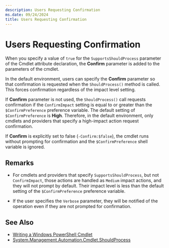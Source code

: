 ```yaml
---
description: Users Requesting Confirmation
ms.date: 09/24/2024
title: Users Requesting Confirmation
---
```

# Users Requesting Confirmation

When you specify a value of `true` for the `SupportsShouldProcess` parameter of the Cmdlet attribute
declaration, the **Confirm** parameter is added to the parameters of the cmdlet.

In the default environment, users can specify the **Confirm** parameter so that confirmation is
requested when the `ShouldProcess()` method is called. This forces confirmation regardless of the
impact level setting.

If **Confirm** parameter is not used, the `ShouldProcess()` call requests confirmation if the
`ConfirmImpact` setting is equal to or greater than the `$ConfirmPreference` preference variable.
The default setting of `$ConfirmPreference` is **High**. Therefore, in the default environment, only
cmdlets and providers that specify a high-impact action request confirmation.

If **Confirm** is explicitly set to false (`-Confirm:$false`), the cmdlet runs without prompting for
confirmation and the `$ConfirmPreference` shell variable is ignored.

## Remarks

- For cmdlets and providers that specify `SupportsShouldProcess`, but not `ConfirmImpact`, those
  actions are handled as `Medium` impact actions, and they will not prompt by default. Their impact
  level is less than the default setting of the `$ConfirmPreference` preference variable.

- If the user specifies the `Verbose` parameter, they will be notified of the operation even if they
  are not prompted for confirmation.

## See Also

- [Writing a Windows PowerShell Cmdlet](./writing-a-windows-powershell-cmdlet.md)
- [System.Management.Automation.Cmdlet.ShouldProcess](/dotnet/api/System.Management.Automation.Cmdlet.ShouldProcess)
